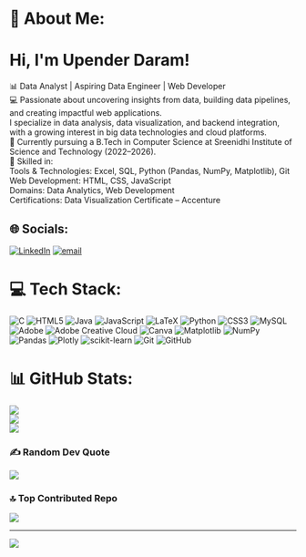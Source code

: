 # 💫 About Me:
# Hi, I'm **Upender Daram**!
📊 Data Analyst | Aspiring Data Engineer | Web Developer<br>
💻 Passionate about uncovering insights from data, building data pipelines, and creating impactful web applications.<br> I specialize in data analysis, data visualization, and backend integration, with a growing interest in big data technologies and cloud platforms.
<br>🚀 Currently pursuing a B.Tech in Computer Science at Sreenidhi Institute of Science and Technology (2022–2026).
<br>🔎 Skilled in:<br>
Tools & Technologies: Excel, SQL, Python (Pandas, NumPy, Matplotlib), Git
<br>Web Development: HTML, CSS, JavaScript
<br>Domains: Data Analytics, Web Development
<br>Certifications: Data Visualization Certificate – Accenture
<br>

## 🌐 Socials:
[![LinkedIn](https://img.shields.io/badge/LinkedIn-%230077B5.svg?logo=linkedin&logoColor=white)](https://linkedin.com/in//upender-daram-7497502a5/) [![email](https://img.shields.io/badge/Email-D14836?logo=gmail&logoColor=white)](mailto:upenderdaram11@gmail.com) 

# 💻 Tech Stack:
![C](https://img.shields.io/badge/c-%2300599C.svg?style=plastic&logo=c&logoColor=white) ![HTML5](https://img.shields.io/badge/html5-%23E34F26.svg?style=plastic&logo=html5&logoColor=white) ![Java](https://img.shields.io/badge/java-%23ED8B00.svg?style=plastic&logo=openjdk&logoColor=white) ![JavaScript](https://img.shields.io/badge/javascript-%23323330.svg?style=plastic&logo=javascript&logoColor=%23F7DF1E) ![LaTeX](https://img.shields.io/badge/latex-%23008080.svg?style=plastic&logo=latex&logoColor=white) ![Python](https://img.shields.io/badge/python-3670A0?style=plastic&logo=python&logoColor=ffdd54) ![CSS3](https://img.shields.io/badge/css3-%231572B6.svg?style=plastic&logo=css3&logoColor=white) ![MySQL](https://img.shields.io/badge/mysql-4479A1.svg?style=plastic&logo=mysql&logoColor=white) ![Adobe](https://img.shields.io/badge/adobe-%23FF0000.svg?style=plastic&logo=adobe&logoColor=white) ![Adobe Creative Cloud](https://img.shields.io/badge/Adobe%20Creative%20Cloud-DA1F26.svg?style=plastic&logo=Adobe%20Creative%20Cloud&logoColor=white) ![Canva](https://img.shields.io/badge/Canva-%2300C4CC.svg?style=plastic&logo=Canva&logoColor=white) ![Matplotlib](https://img.shields.io/badge/Matplotlib-%23ffffff.svg?style=plastic&logo=Matplotlib&logoColor=black) ![NumPy](https://img.shields.io/badge/numpy-%23013243.svg?style=plastic&logo=numpy&logoColor=white) ![Pandas](https://img.shields.io/badge/pandas-%23150458.svg?style=plastic&logo=pandas&logoColor=white) ![Plotly](https://img.shields.io/badge/Plotly-%233F4F75.svg?style=plastic&logo=plotly&logoColor=white) ![scikit-learn](https://img.shields.io/badge/scikit--learn-%23F7931E.svg?style=plastic&logo=scikit-learn&logoColor=white) ![Git](https://img.shields.io/badge/git-%23F05033.svg?style=plastic&logo=git&logoColor=white) ![GitHub](https://img.shields.io/badge/github-%23121011.svg?style=plastic&logo=github&logoColor=white)
# 📊 GitHub Stats:
![](https://github-readme-stats.vercel.app/api?username=Upender11&theme=dark&hide_border=false&include_all_commits=false&count_private=false)<br/>
![](https://nirzak-streak-stats.vercel.app/?user=Upender11&theme=dark&hide_border=false)<br/>
![](https://github-readme-stats.vercel.app/api/top-langs/?username=Upender11&theme=dark&hide_border=false&include_all_commits=false&count_private=false&layout=compact)

### ✍️ Random Dev Quote
![](https://quotes-github-readme.vercel.app/api?type=horizontal&theme=radical)

### 🔝 Top Contributed Repo
![](https://github-contributor-stats.vercel.app/api?username=Upender11&limit=5&theme=dark&combine_all_yearly_contributions=true)

---
[![](https://visitcount.itsvg.in/api?id=Upender11&icon=0&color=0)](https://visitcount.itsvg.in)

<!-- Proudly created with GPRM ( https://gprm.itsvg.in ) -->
